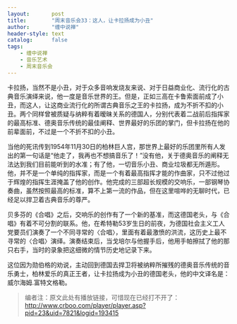 ```yaml
---
layout:       post
title:        "周末音乐会33：这人，让卡拉扬成为小丑"
author:       "缠中说禅"
header-style: text
catalog:      false
tags:
    - 缠中说禅
    - 音乐艺术
    - 周末音乐会
---
```


卡拉扬，当然不是小丑，对于众多音响发烧友来说、对于日益商业化、流行化的古典音乐演绎来说，他一度是音乐世界的王。但是，正如三高在卡鲁索面前成了小丑，而这人，让这商业流行化的所谓古典音乐之王的卡拉扬，成为不折不扣的小丑。两个同样曾被质疑与纳粹有着暧昧关系的德国人，分别代表着二战前后指挥家的最高标准、德奥音乐传统的最佳阐释、世界最好的乐团的掌门，但卡拉扬在他的前辈面前，不过是一个不折不扣的小丑。



当他的死讯传到1954年11月30日的柏林巨人宫，那世界上最好的乐团里所有人发出的第一句话是“他走了，我再也不想搞音乐了！”没有他，关于德奥音乐的阐释无法达到我们目前能听到的水准；有了他，一切音乐小丑、商业垃圾都无所遁形。他，并不是一个单纯的指挥家，而是一个有着最高指挥才能的作曲家，只不过他过于辉煌的指挥生涯掩盖了他的创作。他完成的三部超长规模的交响乐，一部钢琴协奏曲，虽然按照最高的标准，算不上第一流的作品，但在这里喧哗的无聊时代，已经足以捍卫着古典音乐的尊严。



贝多芬的《合唱》之后，交响乐的创作有了一个新的基准，而这德国老头，与《合唱》有着不可分割的联系。他，在希特勒53岁生日的前夜，为德国社会主义工人党要员们演奏了一个不同寻常的〈合唱〉，里面有着最激愤的洪流，这历史上最不寻常的〈合唱〉演绎。演奏结束后，当戈培尔与他握手后，他用手帕擦拭了他的那只右手，当时的录象把这细微的情节历史地记录下来。



这位因为勋伯格的劝说，主动回到德国去捍卫将被纳粹所摧残的德奥音乐传统的音乐勇士，柏林爱乐的真正王者，让卡拉扬成为小丑的德国老头，他的中文译名是：威尔海姆.富特文格勒。



> 编者注：原文此处有播放链接，可惜现在已经打不开了：http://www.crboo.com/player/player.asp?pid=23&uid=7821&logid=193415

